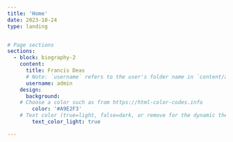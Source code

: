 ```yaml
---
title: 'Home'
date: 2023-10-24
type: landing


# Page sections
sections:
  - block: biography-2
    content:
      title: Francis Deas
      # Note: `username` refers to the user's folder name in `content/authors/`
      username: admin
    design:
      background:
    # Choose a color such as from https://html-color-codes.info
        color: '#A9E2F3'
    # Text color (true=light, false=dark, or remove for the dynamic theme color).
        text_color_light: true

---
```



